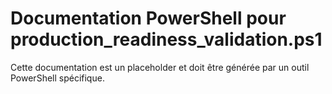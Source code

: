 # Documentation PowerShell pour production_readiness_validation.ps1

Cette documentation est un placeholder et doit être générée par un outil PowerShell spécifique.
